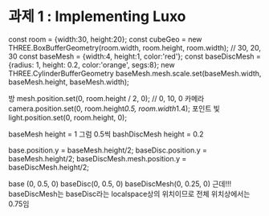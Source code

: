 # 과제 1 : Implementing Luxo

const room = {width:30, height:20};
const cubeGeo = new THREE.BoxBufferGeometry(room.width, room.height, room.width); // 30, 20, 30
const baseMesh = {width:4, height:1, color:'red'};
const baseDiscMesh = {radius: 1, height: 0.2, color:'orange', segs:8};
new THREE.CylinderBufferGeometry
baseMesh.mesh.scale.set(baseMesh.width, baseMesh.height, baseMesh.width);

방
mesh.position.set(0, room.height / 2, 0); // 0, 10, 0
카메라
camera.position.set(0, room.height*0.5, room.width*1.4);
포인트 빛
light.position.set(0, room.height, 0);

baseMesh height = 1
그럼 0.5씩
bashDiscMesh height = 0.2


base.position.y = baseMesh.height/2;
baseDisc.position.y = baseMesh.height/2;
baseDiscMesh.mesh.position.y = baseDiscMesh.height/2;

base (0, 0.5, 0)
baseDisc(0, 0.5, 0)
baseDiscMesh(0, 0.25, 0)
근데!!! 
baseDiscMesh는 baseDisc라는 localspace상의 위치이므로
전체 위치상에서는 0.75임

